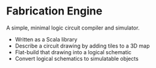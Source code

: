 # Fabrication Engine

A simple, minimal logic circuit compiler and simulator.
* Written as a Scala library
* Describe a circuit drawing by adding tiles to a 3D map
* Flat-build that drawing into a logical schematic
* Convert logical schematics to simulatable objects

